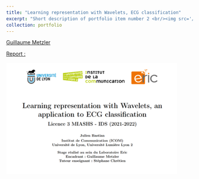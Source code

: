 ```yaml
---
title: "Learning representation with Wavelets, ECG classification"
excerpt: "Short description of portfolio item number 2 <br/><img src='/images/500x300.png'>"
collection: portfolio
---
```

[Guillaume Metzler](https://guillaumemetzler.github.io/)

[Report : <br/> <br/><img src='/images/fiche_stage_ECGclassif.png'
                     height=300px>](https://julienbastian.github.io/files/Learning%20Representations%20for%20Wavelets,%20an%20Application%20to%20ECG%20Classification.pdf)


